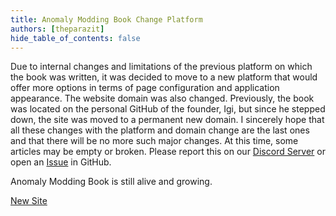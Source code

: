 ```yaml
---
title: Anomaly Modding Book Change Platform
authors: [theparazit]
hide_table_of_contents: false
---
```


Due to internal changes and limitations of the previous platform on which the book was written, it was decided to move to a new platform that would offer more options in terms of page configuration and application appearance. The website domain was also changed. Previously, the book was located on the personal GitHub of the founder, Igi, but since he stepped down, the site was moved to a permanent new domain. I sincerely hope that all these changes with the platform and domain change are the last ones and that there will be no more such major changes. At this time, some articles may be empty or broken. Please report this on our [Discord Server](https://discord.gg/8Pu2ekQYg3) or open an [Issue](https://github.com/TheParaziT/anomaly-modding-book/issues) in GitHub.

Anomaly Modding Book is still alive and growing.

[New Site](https://anomaly-modding-book.netlify.app/)
